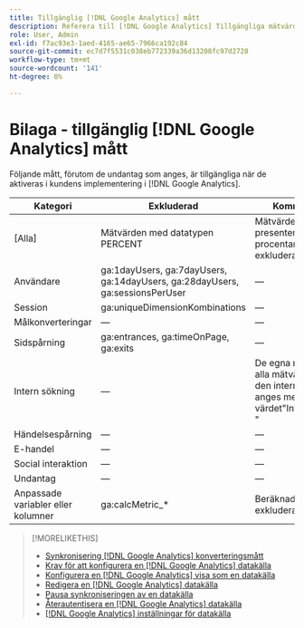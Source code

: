 ```yaml
---
title: Tillgänglig [!DNL Google Analytics] mått
description: Referera till [!DNL Google Analytics] Tillgängliga mätvärden för datakällor.
role: User, Admin
exl-id: f7ac93e3-1aed-4165-ae65-7966ca192c84
source-git-commit: ec7d7f5531c038eb772339a36d13208fc97d2728
workflow-type: tm+mt
source-wordcount: '141'
ht-degree: 0%

---
```


# Bilaga - tillgänglig [!DNL Google Analytics] mått

Följande mått, förutom de undantag som anges, är tillgängliga när de aktiveras i kundens implementering i [!DNL Google Analytics].

<!-- Notes as FYI to self:
>[!NOTE]
>
>* For some of these metrics, [!DNL Google] assigns the friendly name, and the name is consistent. For some metrics, the advertiser assigns the friendly name in [!DNL Google Analytics], and the name has a dynamic value.
>* Some metrics are assigned at the property level, and others are assigned at the view level.
-->

| Kategori | Exkluderad | Kommentarer |
| ---- | ---- | ---- |
| \[Alla\] | Mätvärden med datatypen PERCENT | Mätvärden som presenteras som en procentandel exkluderas alltid. |
| Användare | ga:1dayUsers, ga:7dayUsers, ga:14dayUsers, ga:28dayUsers, ga:sessionsPerUser | — |
| Session | ga:uniqueDimensionKombinations | — |
| Målkonverteringar | — | — |
| Sidspårning | ga:entrances, ga:timeOnPage, ga:exits | — |
| Intern sökning | — | De egna namnen på alla mätvärden från den interna sökningen anges med värdet&quot;InternalSearch: &quot; |
| Händelsespårning | — | — |
| E-handel | — | — |
| Social interaktion | — | — |
| Undantag | — | — |
| Anpassade variabler eller kolumner | ga:calcMetric_* | Beräknade värden exkluderas alltid. |

>[!MORELIKETHIS]
>
>* [Synkronisering [!DNL Google Analytics] konverteringsmått](data-source-about.md)
>* [Krav för att konfigurera en [!DNL Google Analytics] datakälla](data-source-prerequisites.md)
>* [Konfigurera en [!DNL Google Analytics] visa som en datakälla](data-source-configure.md)
>* [Redigera en [!DNL Google Analytics] datakälla](data-source-edit.md)
>* [Pausa synkroniseringen av en datakälla](data-source-pause.md)
>* [Återautentisera en [!DNL Google Analytics] datakälla](data-source-reauthenticate.md)
>* [[!DNL Google Analytics] inställningar för datakälla](data-source-settings.md)
